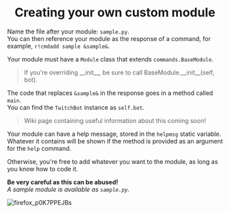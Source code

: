 <div align="center">

# Creating your own custom module

</div>

Name the file after your module: `sample.py`.<br/>
You can then reference your module as the response of a command, for example, `r!cmdadd sample &sample&`.

Your module must have a `Module` class that extends `commands.BaseModule`.<br/>
> If you're overriding \_\_init__, be sure to call BaseModule.\_\_init__(self, bot).

The code that replaces `&sample&` in the response goes in a method called `main`.<br/>
You can find the `TwitchBot` instance as `self.bot`.<br/>

> Wiki page containing useful information about this coming soon!

Your module can have a help message, stored in the `helpmsg` static variable.
Whatever it contains will be shown if the method is provided as an argument for the `help` command.<br/>

Otherwise, you're free to add whatever you want to the module, as long as you know how to code it.

**Be very careful as this can be abused!**<br/>
*A sample module is available as `sample.py`.*

![firefox_p0K7PPEJBs](https://user-images.githubusercontent.com/47289484/193102564-6245c687-6e25-4f90-a1a8-37d6d2fb91da.png)

